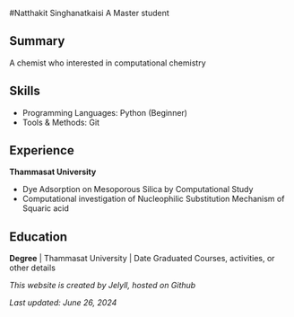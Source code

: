 #Natthakit Singhanatkaisi
A Master student

## Summary
A chemist who interested in computational chemistry

## Skills
- Programming Languages: Python (Beginner)
- Tools & Methods: Git

## Experience
**Thammasat University**
- Dye Adsorption on Mesoporous Silica by Computational Study
- Computational investigation of Nucleophilic Substitution Mechanism of Squaric acid 

## Education
**Degree** | Thammasat University | Date Graduated
Courses, activities, or other details

*This website is created by Jelyll, hosted on Github*

*Last updated: June 26, 2024*
